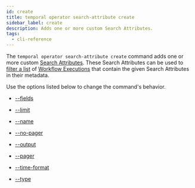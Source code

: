 ```yaml
---
id: create
title: temporal operator search-attribute create
sidebar_label: create
description: Adds one or more custom Search Attributes.
tags:
  - cli-reference
---
```


The `temporal operator search-attribute create` command adds one or more custom [Search Attributes](/concepts/what-is-a-search-attribute).
These Search Attributes can be used to [filter a list](/concepts/what-is-a-list-filter) of [Workflow Executions](/concepts/what-is-a-workflow-execution) that contain the given Search Attributes in their metadata.

Use the options listed below to change the command's behavior.

- [--fields](/cli/cmd-options/fields)

- [--limit](/cli/cmd-options/limit)

- [--name](/cli/cmd-options/name)

- [--no-pager](/cli/cmd-options/no-pager)

- [--output](/cli/cmd-options/output)

- [--pager](/cli/cmd-options/pager)

- [--time-format](/cli/cmd-options/time-format)

- [--type](/cli/cmd-options/type)
